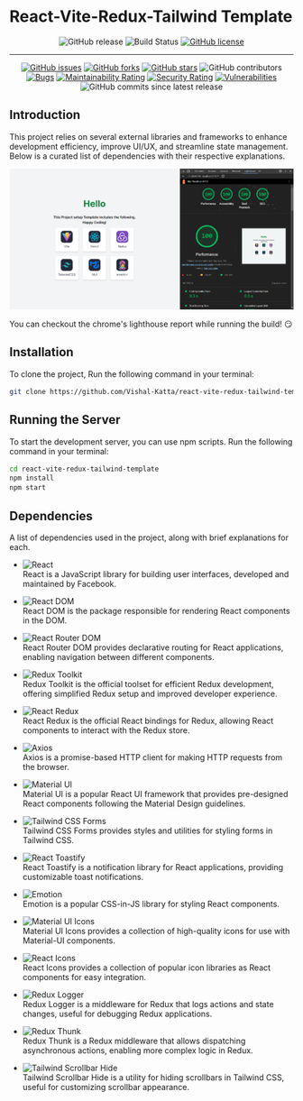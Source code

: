 # React-Vite-Redux-Tailwind Template


<span align="center">

![GitHub release](https://img.shields.io/github/v/release/Vishal-Katta/react-vite-redux-tailwind-template)
![Build Status](https://github.com/Vishal-Katta/react-vite-redux-tailwind-template/actions/workflows/build.yml/badge.svg)
[![GitHub license](https://img.shields.io/github/license/Vishal-Katta/react-vite-redux-tailwind-template)](https://github.com/Vishal-Katta/react-vite-redux-tailwind-template)

---

[![GitHub issues](https://img.shields.io/github/issues/Vishal-Katta/react-vite-redux-tailwind-template)](https://github.com/Vishal-Katta/react-vite-redux-tailwind-template/issues)
[![GitHub forks](https://img.shields.io/github/forks/Vishal-Katta/react-vite-redux-tailwind-template)](https://github.com/Vishal-Katta/react-vite-redux-tailwind-template/network)
[![GitHub stars](https://img.shields.io/github/stars/Vishal-Katta/react-vite-redux-tailwind-template)](https://github.com/Vishal-Katta/react-vite-redux-tailwind-template/stargazers)
![GitHub contributors](https://img.shields.io/github/contributors/Vishal-Katta/react-vite-redux-tailwind-template)
[![Bugs](https://sonarcloud.io/api/project_badges/measure?project=Vishal-Katta_react-vite-redux-tailwind-template&metric=bugs)](https://sonarcloud.io/dashboard?id=Vishal-Katta_react-vite-redux-tailwind-template)
[![Maintainability Rating](https://sonarcloud.io/api/project_badges/measure?project=Vishal-Katta_react-vite-redux-tailwind-template&metric=sqale_rating)](https://sonarcloud.io/dashboard?id=Vishal-Katta_react-vite-redux-tailwind-template)
[![Security Rating](https://sonarcloud.io/api/project_badges/measure?project=Vishal-Katta_react-vite-redux-tailwind-template&metric=security_rating)](https://sonarcloud.io/dashboard?id=Vishal-Katta_react-vite-redux-tailwind-template)
[![Vulnerabilities](https://sonarcloud.io/api/project_badges/measure?project=Vishal-Katta_react-vite-redux-tailwind-template&metric=vulnerabilities)](https://sonarcloud.io/dashboard?id=Vishal-Katta_react-vite-redux-tailwind-template)
![GitHub commits since latest release ](https://img.shields.io/github/commits-since/Vishal-Katta/react-vite-redux-tailwind-template/latest/main)

</span>

## Introduction

This project relies on several external libraries and frameworks to enhance development efficiency, improve UI/UX, and streamline state management. Below is a curated list of dependencies with their respective explanations.

![Project Stack](/public/ProjectStack.png)

You can checkout the chrome's lighthouse report while running the build! 😏

## Installation

To clone the project, Run the following command in your terminal:

```bash
git clone https://github.com/Vishal-Katta/react-vite-redux-tailwind-template.git
```

## Running the Server

To start the development server, you can use npm scripts. Run the following command in your terminal:

```bash
cd react-vite-redux-tailwind-template
npm install
npm start
```

## Dependencies
A list of dependencies used in the project, along with brief explanations for each.

- ![React](https://img.shields.io/badge/React-_-61DAFB?logo=react)  
  React is a JavaScript library for building user interfaces, developed and maintained by Facebook.

- ![React DOM](https://img.shields.io/badge/React%20DOM-_-61DAFB?logo=react)  
  React DOM is the package responsible for rendering React components in the DOM.

- ![React Router DOM](https://img.shields.io/badge/React%20Router%20DOM-_-CA4245?logo=react-router)  
  React Router DOM provides declarative routing for React applications, enabling navigation between different components.

- ![Redux Toolkit](https://img.shields.io/badge/Redux%20Toolkit-_-purple?logo=redux)  
  Redux Toolkit is the official toolset for efficient Redux development, offering simplified Redux setup and improved developer experience.

- ![React Redux](https://img.shields.io/badge/React%20Redux-_-764ABC?logo=redux)  
  React Redux is the official React bindings for Redux, allowing React components to interact with the Redux store.

- ![Axios](https://img.shields.io/badge/Axios-_-blue?logo=axios)  
  Axios is a promise-based HTTP client for making HTTP requests from the browser.

- ![Material UI](https://img.shields.io/badge/Material%20UI-_-blue?logo=material-ui)  
  Material UI is a popular React UI framework that provides pre-designed React components following the Material Design guidelines.

- ![Tailwind CSS Forms](https://img.shields.io/badge/Tailwind%20CSS%20Forms-_-blue?logo=tailwind-css)  
  Tailwind CSS Forms provides styles and utilities for styling forms in Tailwind CSS.

- ![React Toastify](https://img.shields.io/badge/React%20Toastify-_-blue?logo=react)  
  React Toastify is a notification library for React applications, providing customizable toast notifications.

- ![Emotion](https://img.shields.io/badge/Emotion-_-purple?logo=emotion)  
  Emotion is a popular CSS-in-JS library for styling React components.

- ![Material UI Icons](https://img.shields.io/badge/Material%20UI%20Icons-_-orange?logo=material-ui)  
  Material UI Icons provides a collection of high-quality icons for use with Material-UI components.

- ![React Icons](https://img.shields.io/badge/React%20Icons-_-blue?logo=react)  
  React Icons provides a collection of popular icon libraries as React components for easy integration.

- ![Redux Logger](https://img.shields.io/badge/Redux%20Logger-_-764ABC?logo=redux)  
  Redux Logger is a middleware for Redux that logs actions and state changes, useful for debugging Redux applications.

- ![Redux Thunk](https://img.shields.io/badge/Redux%20Thunk-_-764ABC?logo=redux)  
  Redux Thunk is a Redux middleware that allows dispatching asynchronous actions, enabling more complex logic in Redux.

- ![Tailwind Scrollbar Hide](https://img.shields.io/badge/Tailwind%20Scrollbar%20Hide-_-blue?logo=tailwind-css)  
  Tailwind Scrollbar Hide is a utility for hiding scrollbars in Tailwind CSS, useful for customizing scrollbar appearance.

